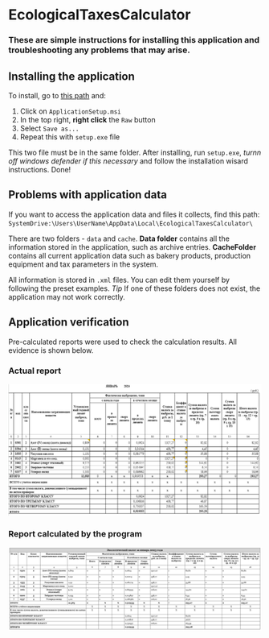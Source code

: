 # EcologicalTaxesCalculator
### These are simple instructions for installing this application and troubleshooting any problems that may arise.

## Installing the application
To install, go to [this path](ApplicationSetup/Debug/) and:
1. Click on `ApplicationSetup.msi`
2. In the top right, **right click** the `Raw` button
3. Select `Save as...`
4. Repeat this with `setup.exe` file

This two file must be in the same folder. After installing, run `setup.exe`, *turnn off windows defender if this necessary* and follow the installation wisard instructions.
Done!



## Problems with application data
If you want to access the application data and files it collects, find this path:
`SystemDrive:\Users\UserName\AppData\Local\EcologicalTaxesCalculator\`

There are two folders - `data` and `cache`.
**Data folder** contains all the information stored in the application, such as archive entries.
**CacheFolder** contains all current application data such as bakery products, production equipment and tax parameters in the system.

All information is stored in `.xml` files. You can edit them yourself by following the preset examples.
*Tip* If one of these folders does not exist, the application may not work correctly.



## Application verification
Pre-calculated reports were used to check the calculation results. All evidence is shown below.

### Actual report
![Actual report](actTax.png)

### Report calculated by the program
![Report calculated by the program](calcTax.png)
